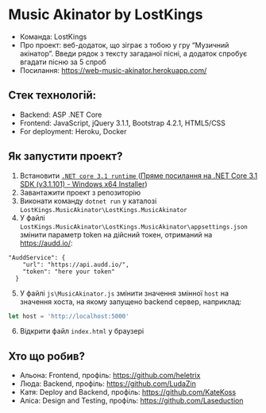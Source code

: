 # Music Akinator by LostKings
- Команда: LostKings
- Про проект: веб-додаток, що зіграє з тобою у гру “Музичний акінатор”. Введи рядок з тексту загаданої пісні, а додаток спробує вгадати пісню за 5 спроб
- Посилання: https://web-music-akinator.herokuapp.com/ 

## Стек технологій:
- Backend: ASP .NET Core
- Frontend: JavaScript, jQuery 3.1.1, Bootstrap 4.2.1, HTML5/CSS
- For deployment: Heroku, Docker

## Як запустити проект?
1. Встановити [``` .NET core 3.1 runtime ``` ](https://dotnet.microsoft.com/download/dotnet-core/3.1) ([Пряме посилання на .NET Core 3.1 SDK (v3.1.101) - Windows x64 Installer](https://download.visualstudio.microsoft.com/download/pr/854ca330-4414-4141-9be8-5da3c4be8d04/3792eafd60099b3050313f2edfd31805/dotnet-sdk-3.1.101-win-x64.exe))
2. Завантажити проект з репозиторію
3. Виконати команду ``` dotnet run ``` у каталозі ``` LostKings.MusicAkinator\LostKings.MusicAkinator ```
4. У файлі ```LostKings.MusicAkinator\LostKings.MusicAkinator\appsettings.json``` змінити параметр token на дійсний токен, отриманий на https://audd.io/:
```
"AuddService": {
    "url": "https://api.audd.io/",
    "token": "here your token"
  }
```
5. У файлі ```js\MusicAkinator.js``` змінити значення змінної ``` host ``` на значення хоста, на якому запущено backend сервер, наприклад:
```js
let host = 'http://localhost:5000'
```
6. Відкрити файл ``` index.html ``` у браузері

## Хто що робив?
- Альона: Frontend, профіль: https://github.com/heletrix
- Люда: Backend, профіль: https://github.com/LudaZin
- Катя: Deploy and Backend, профіль: https://github.com/KateKoss
- Аліса: Design and Testing, профіль: https://github.com/Laseduction
